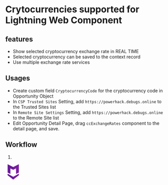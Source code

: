 # Crytocurrencies supported for Lightning Web Component

## features
* Show selected cryptocurrency exchange rate in REAL TIME
* Selected cryptocurrency can be saved to the context record
* Use multiple exchange rate services

## Usages
* Create custom field `CryptocurrencyCode` for the cryptocurrency code in Opportunity Object
* In `CSP Trusted Sites` Setting, add `https://powerhack.debugs.online` to the Trusted Sites list
* In `Remote Site Settings` Setting, add `https://powerhack.debugs.online` to the Remote Site list
* Edit Opportunity Detail Page, drag `ccExchangeRates` component to the detail page, and save.

## Workflow
1. 
![1](https://github.com/adam-p/markdown-here/raw/master/src/common/images/icon48.png "Logo Title Text 1")